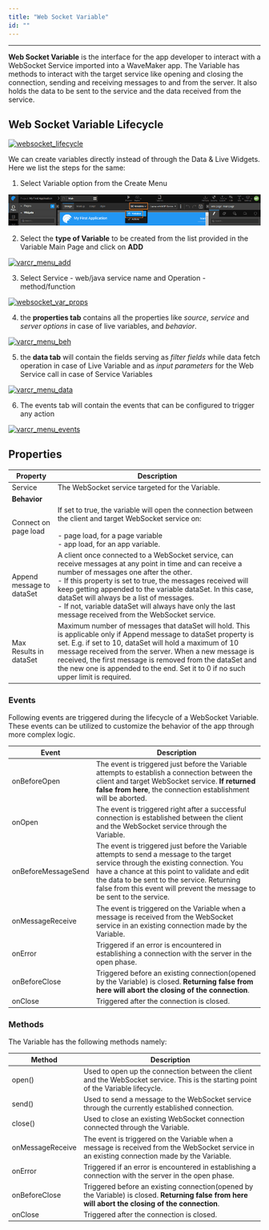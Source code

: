 ```yaml
---
title: "Web Socket Variable"
id: ""
---
```

---
**Web Socket Variable** is the interface for the app developer to interact with a WebSocket Service imported into a WaveMaker app. The Variable has methods to interact with the target service like opening and closing the connection, sending and receiving messages to and from the server. It also holds the data to be sent to the service and the data received from the service.

## Web Socket Variable Lifecycle

[![websocket_lifecycle](/learn/assets/websocket_lifecycle.png)](/learn/assets/websocket_lifecycle.png)

We can create variables directly instead of through the Data & Live Widgets. Here we list the steps for the same:

1. Select Variable option from the Create Menu 

[![Var_create](/learn/assets/Var_create.png)](/learn/assets/Var_create.png)

2. Select the **type of Variable** to be created from the list provided in the Variable Main Page and click on **ADD**

[![varcr_menu_add](/learn/assets/varcr_menu_add.png)](/learn/assets/varcr_menu_add.png)

3. Select Service - web/java service name and Operation - method/function 

[![websocket_var_props](/learn/assets/websocket_var_props.png)](/learn/assets/websocket_var_props.png)

4. the **properties tab** contains all the properties like _source_, _service_ and _server options_ in case of live variables, and _behavior_. 

[![varcr_menu_beh](/learn/assets/varcr_menu_beh.png)](/learn/assets/varcr_menu_beh.png)

5. the **data tab** will contain the fields serving as _filter fields_ while data fetch operation in case of Live Variable and as _input parameters_ for the Web Service call in case of Service Variables 

[![varcr_menu_data](/learn/assets/varcr_menu_data.png)](/learn/assets/varcr_menu_data.png)

6. The events tab will contain the events that can be configured to trigger any action 

[![varcr_menu_events](/learn/assets/varcr_menu_events.png)](/learn/assets/varcr_menu_events.png)

## Properties

| Property | Description |
| --- | --- |
| Service | The WebSocket service targeted for the Variable. |
| **Behavior** |
| Connect on page load | If set to true, the variable will open the connection between the client and target WebSocket service on: <br><br> - page load, for a page variable <br> - app load, for an app variable. |
| Append message to dataSet | A client once connected to a WebSocket service, can receive messages at any point in time and can receive a number of messages one after the other. <br> - If this property is set to true, the messages received will keep getting appended to the variable dataSet. In this case, dataSet will always be a list of messages. <br> - If not, variable dataSet will always have only the last message received from the WebSocket service. |
| Max Results in dataSet | Maximum number of messages that dataSet will hold. This is applicable only if Append message to dataSet property is set. E.g. if set to 10, dataSet will hold a maximum of 10 message received from the server. When a new message is received, the first message is removed from the dataSet and the new one is appended to the end. Set it to 0 if no such upper limit is required. |

### Events

Following events are triggered during the lifecycle of a WebSocket Variable. These events can be utilized to customize the behavior of the app through more complex logic.

| **Event** | **Description** |
| --- | --- |
| onBeforeOpen | The event is triggered just before the Variable attempts to establish a connection between the client and target WebSocket service. **If returned false from here**, the connection establishment will be aborted. |
| onOpen | The event is triggered right after a successful connection is established between the client and the WebSocket service through the Variable. |
| onBeforeMessageSend | The event is triggered just before the Variable attempts to send a message to the target service through the existing connection. You have a chance at this point to validate and edit the data to be sent to the service. Returning false from this event will prevent the message to be sent to the service. |
| onMessageReceive | The event is triggered on the Variable when a message is received from the WebSocket service in an existing connection made by the Variable. |
| onError | Triggered if an error is encountered in establishing a connection with the server in the open phase. |
| onBeforeClose | Triggered before an existing connection(opened by the Variable) is closed. **Returning false from here will abort the closing of the connection**. |
| onClose | Triggered after the connection is closed. |

### Methods

The Variable has the following methods namely:

| **Method** | **Description** |
| --- | --- |
| open() | Used to open up the connection between the client and the WebSocket service. This is the starting point of the Variable lifecycle. |
| send() | Used to send a message to the WebSocket service through the currently established connection. |
| close() | Used to close an existing WebSocket connection connected through the Variable. |
| onMessageReceive | The event is triggered on the Variable when a message is received from the WebSocket service in an existing connection made by the Variable. |
| onError | Triggered if an error is encountered in establishing a connection with the server in the open phase. |
| onBeforeClose | Triggered before an existing connection(opened by the Variable) is closed. **Returning false from here will abort the closing of the connection**. |
| onClose | Triggered after the connection is closed. |


